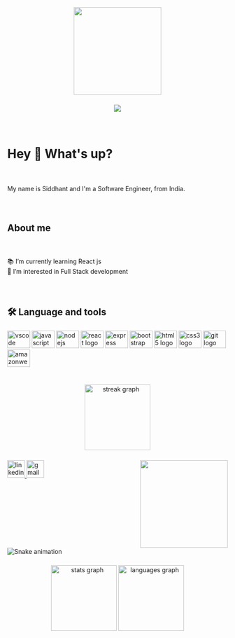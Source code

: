 <div align="center">
  <img height="200" src="https://img.etimg.com/thumb/msid-84146083,width-1015,height-761,imgsize-638053,resizemode-8/prime/technology-and-startups/booting-up-developer-economy-how-tech-startups-are-helping-coders-build-and-test-software-faster.jpg"  />
</div>

###

<div align="center">
  <img src="https://profile-counter.glitch.me/SiddhantYerandkar/count.svg?"  />
</div>

###

<br clear="both">

<h1 align="left">Hey 👋 What's up?</h1>

###

<br clear="both">

<p align="left">My name is Siddhant and I'm a Software Engineer, from India.</p>

###

<br clear="both">

<h2 align="left">About me</h2>

###

<br clear="both">

<p align="left">📚 I’m currently learning React js<br>👀 I’m interested in Full Stack development</p>

###

<br clear="both">

<h2 align="left">🛠 Language and tools</h2>

###

<div align="left">
  <img src="https://cdn.jsdelivr.net/gh/devicons/devicon/icons/vscode/vscode-original.svg" height="40" width="52" alt="vscode logo"  />
  <img src="https://cdn.jsdelivr.net/gh/devicons/devicon/icons/javascript/javascript-original.svg" height="40" width="52" alt="javascript logo"  />
  <img src="https://cdn.jsdelivr.net/gh/devicons/devicon/icons/nodejs/nodejs-plain-wordmark.svg" height="40" width="52" alt="nodejs logo"  />
  <img src="https://cdn.jsdelivr.net/gh/devicons/devicon/icons/react/react-original.svg" height="40" width="52" alt="react logo"  />
  <img src="https://cdn.jsdelivr.net/gh/devicons/devicon/icons/express/express-original.svg" height="40" width="52" alt="express logo"  />
  <img src="https://cdn.jsdelivr.net/gh/devicons/devicon/icons/bootstrap/bootstrap-original.svg" height="40" width="52" alt="bootstrap logo"  />
  <img src="https://cdn.jsdelivr.net/gh/devicons/devicon/icons/html5/html5-original-wordmark.svg" height="40" width="52" alt="html5 logo"  />
  <img src="https://cdn.jsdelivr.net/gh/devicons/devicon/icons/css3/css3-original-wordmark.svg" height="40" width="52" alt="css3 logo"  />
  <img src="https://cdn.jsdelivr.net/gh/devicons/devicon/icons/git/git-plain-wordmark.svg" height="40" width="52" alt="git logo"  />
  <img src="https://cdn.jsdelivr.net/gh/devicons/devicon/icons/amazonwebservices/amazonwebservices-plain-wordmark.svg" height="40" width="52" alt="amazonwebservices logo"  />
</div>

###

<br clear="both">

<div align="center">
  <img src="https://streak-stats.demolab.com?user=SiddhantYerandkar&locale=en&mode=weekly&theme=jolly&hide_border=false&border_radius=6&order=3" height="150" alt="streak graph"  />
</div>

###

<img align="right" height="200" src="https://giffiles.alphacoders.com/193/193890.gif"  />

###

<div align="left">
  <a href="https://www.linkedin.com/in/siddhant-yerandkar/" target="_blank">
    <img src="https://img.shields.io/static/v1?message=LinkedIn&logo=linkedin&label=&color=0077B5&logoColor=white&labelColor=&style=for-the-badge" height="40" alt="linkedin logo"  />
  </a>
  <img src="https://img.shields.io/static/v1?message=Gmail&logo=gmail&label=&color=D14836&logoColor=white&labelColor=&style=for-the-badge" height="40" alt="gmail logo"  />
</div>

###

<br clear="both">

<img src="https://raw.githubusercontent.com/SiddhantYerandkar/SiddhantYerandkar/output/snake.svg" alt="Snake animation" />

###

<div align="center">
  <img src="https://github-readme-stats.vercel.app/api?username=SiddhantYerandkar&hide_title=false&hide_rank=false&show_icons=true&include_all_commits=true&count_private=true&disable_animations=false&theme=radical&locale=en&hide_border=false&order=1" height="150" alt="stats graph"  />
  <img src="https://github-readme-stats.vercel.app/api/top-langs?username=SiddhantYerandkar&locale=en&hide_title=false&layout=compact&card_width=320&langs_count=5&theme=radical&hide_border=false&order=2" height="150" alt="languages graph"  />
</div>

###
